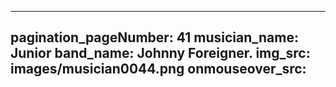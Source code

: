 ------
pagination_pageNumber: 41
musician_name: Junior
band_name: Johnny Foreigner.
img_src: images/musician0044.png
onmouseover_src: 
------